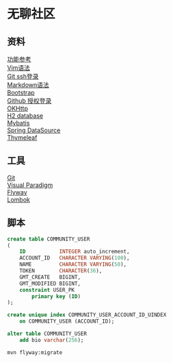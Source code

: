 # 无聊社区

## 资料
[功能参考](https://www.mawen.co/)  
[Vim语法](https://zhuanlan.zhihu.com/p/68111471)  
[Git ssh登录](https://blog.csdn.net/lonyw/article/details/75392410)  
[Markdown语法](https://markdown.com.cn/basic-syntax/)  
[Bootstrap](https://v3.bootcss.com/getting-started/)  
[Github 授权登录](https://docs.github.com/cn/developers/apps/building-oauth-apps/creating-an-oauth-app)  
[OKHttp](https://square.github.io/okhttp/)  
[H2 database](https://www.h2database.com/html/main.html)  
[Mybatis](https://mybatis.org/mybatis-3/zh/index.html)  
[Spring DataSource](https://docs.spring.io/spring-boot/docs/current/reference/html/data.html#data)  
[Thymeleaf](https://www.thymeleaf.org/doc/tutorials/3.0/usingthymeleaf.html)

## 工具
[Git](https://git-scm.com/)  
[Visual Paradigm](https://www.visual-paradigm.com/cn/)  
[Flyway](https://flywaydb.org/documentation/)  
[Lombok](https://projectlombok.org/)  

## 脚本
```sql
create table COMMUNITY_USER
(
    ID           INTEGER auto_increment,
    ACCOUNT_ID   CHARACTER VARYING(100),
    NAME         CHARACTER VARYING(50),
    TOKEN        CHARACTER(36),
    GMT_CREATE   BIGINT,
    GMT_MODIFIED BIGINT,
    constraint USER_PK
        primary key (ID)
);

create unique index COMMUNITY_USER_ACCOUNT_ID_UINDEX
    on COMMUNITY_USER (ACCOUNT_ID);

alter table COMMUNITY_USER
    add bio varchar(256);
```

```bash
mvn flyway:migrate
```